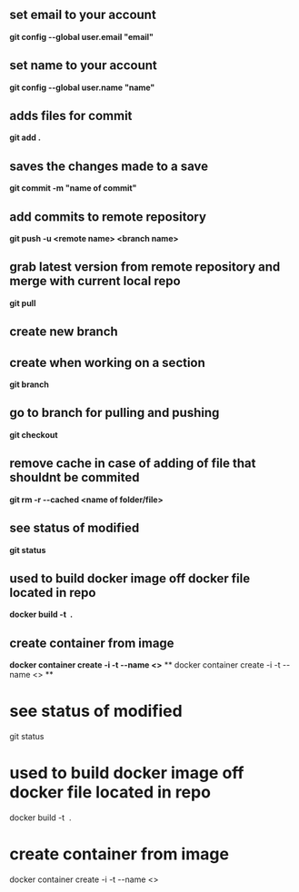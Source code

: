 ## set email to your account
**git config --global user.email "email"**

## set name to your account
**git config --global user.name "name"**


## adds files for commit 
**git add .**
## saves the changes made to a save
**git commit -m "name of commit"**

## add commits to remote repository
**git push -u \<remote name\> \<branch name\>**

## grab latest version from remote repository and merge with current local repo
**git pull <remote name>**

## create new branch 
## create when working on a section
**git branch <name>**

## go to branch for pulling and pushing
**git checkout <branch>**

## remove cache in case of adding of file that shouldnt be commited
**git rm -r --cached <name of folder/file>**

## see status of modified
**git status**

## used to build docker image off docker file located in repo
**docker build -t <image name> .**

## create container from image
**docker container create -i -t --name <container> <>**
** docker container create -i -t --name <container> <> **

# see status of modified
git status 

# used to build docker image off docker file located in repo
docker build -t <image name> .

# create container from image
docker container create -i -t --name <container> <>

